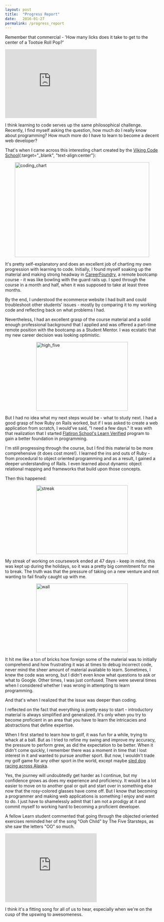 ```yaml
---
layout: post
title:  "Progress Report"
date:   2016-01-27
permalink: /progress_report
---
```


Remember that commercial - 'How many licks does it take to get to the center of a Tootsie Roll Pop?' 

<iframe width="300" height="225" src="https://www.youtube.com/embed/O6rHeD5x2tI" frameborder="0" allowfullscreen></iframe>

I think learning to code serves up the same philosophical challenge. Recently, I find myself asking the question, how much do I really know about programming? How much more do I have to learn to become a decent web developer?

That's when I came across this interesting chart created by the [Viking Code School](http://www.vikingcodeschool.com/posts/why-learning-to-code-is-so-damn-hard){:target="_blank", "text-align:center"}:

<img src="{{ site.baseurl }}/img/coding_chart.png" alt="coding_chart" width="440" height="310" style="display: block; margin: 0 auto"/>

It's pretty self-explanatory and does an excellent job of charting my own progression with learning to code. Initially, I found myself soaking up the material and making strong headway in [CareerFoundry](http://careerfoundry.com), a remote bootcamp course - it was like bowling with the guard rails up. I sped through the course in a month and half, when it was supposed to take at least three months. 

By the end, I understood the ecommerce website I had built and could troubleshoot other students' issues - mostly by comparing it to my working code and reflecting back on what problems I had.

Nevertheless, I had an excellent grasp of the course material and a solid enough professional background that I applied and was offered a part-time remote position with the bootcamp as a Student Mentor. I was ecstatic that my new career decision was looking optimistic.

<img src="{{ site.baseurl }}/img/high_five.gif" alt="high_five" width="300" height="225" style="display: block; margin: 0 auto"/>

But I had no idea what my next steps would be - what to study next. I had a good grasp of how Ruby on Rails worked, but if I was asked to create a web application from scratch, I would've said, "I need a few days." It was with that realization that I started [Flatiron School's Learn Verified](https://learn.co/verified) program to gain a better foundation in programming.

I'm still progressing through the course, but I find this material to be more comprehensive (it does cost more!). I learned the ins and outs of Ruby - from procedural to object oriented programming and as a result, I gained a deeper understanding of Rails. I even learned about dynamic object relational mapping and frameworks that build upon those concepts.

Then this happened: 

<img src="{{ site.baseurl }}/img/streak.png" alt="streak" width="300" height="225" style="display: block; margin: 0 auto"/>

My streak of working on coursework ended at 47 days - keep in mind, this was kept up during the holidays, so it was a pretty big commitment for me to break. The truth was that the pressure of taking on a new venture and not wanting to fail finally caught up with me.

<img src="{{ site.baseurl }}/img/wall.gif" alt="wall" width="300" height="225" style="display: block; margin: 0 auto"/>

It hit me like a ton of bricks how foreign some of the material was to initially comprehend and how frustrating it was at times to debug incorrect code, never mind the sheer amount of material available to learn. Sometimes, I knew the code was wrong, but I didn't even know what questions to ask or what to Google. Other times, I was just confused. There were several times when I considered whether I was wrong in attempting to learn programming.

And that's when I realized that the issue was deeper than coding.

I reflected on the fact that everything is pretty easy to start - introductory material is always simplified and generalized. It's only when you try to become proficient in an area that you have to learn the intricacies and abstractions that define expertise. 

When I first started to learn how to golf, it was fun for a while, trying to whack at a ball. But as I tried to refine my swing and improve my accuracy, the pressure to perform grew, as did the expectation to be better. When it didn't come quickly, I remember there was a moment in time that I lost interest in it and wanted to pursue another sport. But now, I wouldn't trade my golf game for any other sport in the world, except maybe [sled dog racing across Alaska](http://iditarod.com).

Yes, the journey will undoubtedly get harder as I continue, but my confidence grows as does my experience and proficiency. It would be a lot easier to move on to another goal or quit and start over in something else now that the rosy-colored glasses have come off. But I know that becoming a programmer and making web applications is something I enjoy and want to do. I just have to shamelessly admit that I am not a prodigy at it and commit myself to working hard to becoming a proficient developer.

A fellow Learn student commented that going through the objected oriented exercises reminded her of the song "Ooh Child" by The Five Starsteps, as she saw the letters "OO" so much.

<iframe width="300" height="225" src="https://www.youtube.com/embed/bmDakhg45rk" frameborder="0" allowfullscreen></iframe>

I think it's a fitting song for all of us to hear, especially when we're on the cusp of the upswing to awesomeness. 